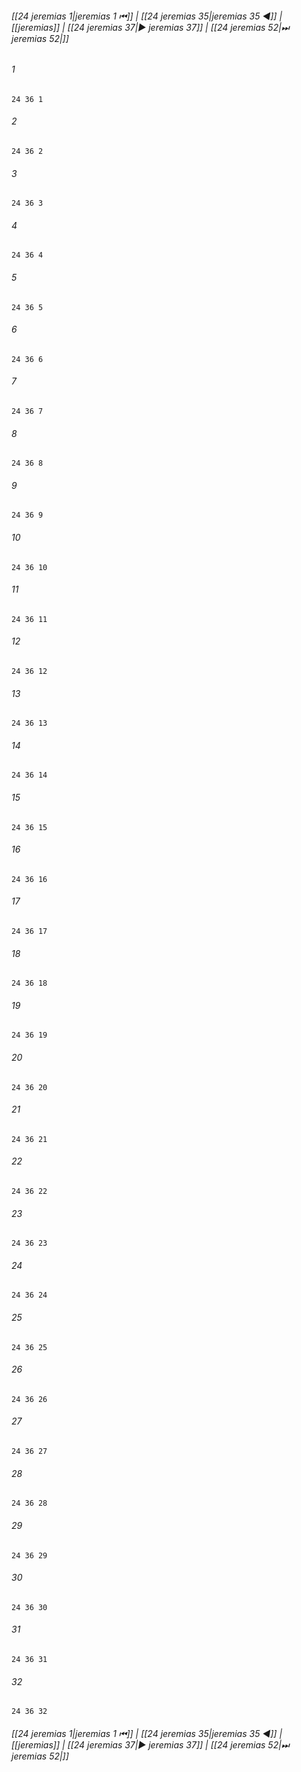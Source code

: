 
###### [[24 jeremias 1|jeremias 1 ⏮]] | [[24 jeremias 35|jeremias 35 ◀]] | [[jeremias]] | [[24 jeremias 37|▶ jeremias 37]] | [[24 jeremias 52|⏭ jeremias 52|]]

###### 1
``` verse
24 36 1 
```
###### 2
``` verse
24 36 2 
```
###### 3
``` verse
24 36 3 
```
###### 4
``` verse
24 36 4 
```
###### 5
``` verse
24 36 5 
```
###### 6
``` verse
24 36 6 
```
###### 7
``` verse
24 36 7 
```
###### 8
``` verse
24 36 8 
```
###### 9
``` verse
24 36 9 
```
###### 10
``` verse
24 36 10 
```
###### 11
``` verse
24 36 11 
```
###### 12
``` verse
24 36 12 
```
###### 13
``` verse
24 36 13 
```
###### 14
``` verse
24 36 14 
```
###### 15
``` verse
24 36 15 
```
###### 16
``` verse
24 36 16 
```
###### 17
``` verse
24 36 17 
```
###### 18
``` verse
24 36 18 
```
###### 19
``` verse
24 36 19 
```
###### 20
``` verse
24 36 20 
```
###### 21
``` verse
24 36 21 
```
###### 22
``` verse
24 36 22 
```
###### 23
``` verse
24 36 23 
```
###### 24
``` verse
24 36 24 
```
###### 25
``` verse
24 36 25 
```
###### 26
``` verse
24 36 26 
```
###### 27
``` verse
24 36 27 
```
###### 28
``` verse
24 36 28 
```
###### 29
``` verse
24 36 29 
```
###### 30
``` verse
24 36 30 
```
###### 31
``` verse
24 36 31 
```
###### 32
``` verse
24 36 32 
```

###### [[24 jeremias 1|jeremias 1 ⏮]] | [[24 jeremias 35|jeremias 35 ◀]] | [[jeremias]] | [[24 jeremias 37|▶ jeremias 37]] | [[24 jeremias 52|⏭ jeremias 52|]]

